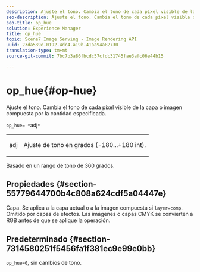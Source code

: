 ```yaml
---
description: Ajuste el tono. Cambia el tono de cada píxel visible de la capa o imagen compuesta por la cantidad especificada.
seo-description: Ajuste el tono. Cambia el tono de cada píxel visible de la capa o imagen compuesta por la cantidad especificada.
seo-title: op_hue
solution: Experience Manager
title: op_hue
topic: Scene7 Image Serving - Image Rendering API
uuid: 23da539e-0192-4dc4-a19b-41aa94a82730
translation-type: tm+mt
source-git-commit: 7bc7b3a86fbcdc57cfdc31745fae3afc06e44b15

---
```



# op_hue{#op-hue}

Ajuste el tono. Cambia el tono de cada píxel visible de la capa o imagen compuesta por la cantidad especificada.

`op_hue= *`adj`*`

<table id="simpletable_7DC7ABA384664BDDAA65B8DEEF7859A8"> 
 <tr class="strow"> 
  <td class="stentry"> <p><span class="varname"> adj</span> </p> </td> 
  <td class="stentry"> <p>Ajuste de tono en grados (-180...+180 int). </p></td> 
 </tr> 
</table>

Basado en un rango de tono de 360 grados.

## Propiedades {#section-55779644700b4c808a624cdf5a04447e}

Capa. Se aplica a la capa actual o a la imagen compuesta si `layer=comp`. Omitido por capas de efectos. Las imágenes o capas CMYK se convierten a RGB antes de que se aplique la operación.

## Predeterminado {#section-7314580251f5456fa1f381ec9e99e0bb}

`op_hue=0`, sin cambios de tono.
